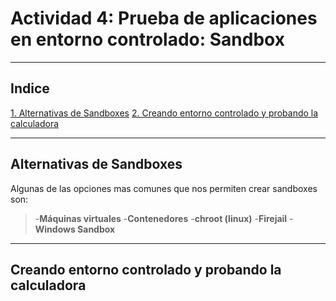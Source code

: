 # Actividad 4: Prueba de aplicaciones en entorno controlado: Sandbox

----

## Indice

[1. Alternativas de Sandboxes](#alternativas-de-sandboxes)
[2. Creando entorno controlado y probando la calculadora](#creando-entorno-controlado-y-probando-la-calculadora)

----

## Alternativas de Sandboxes

Algunas de las opciones mas comunes que nos permiten crear sandboxes son:

> -**Máquinas virtuales**
> -**Contenedores**
> -**chroot (linux)**
> -**Firejail**
> -**Windows Sandbox**

----

## Creando entorno controlado y probando la calculadora


